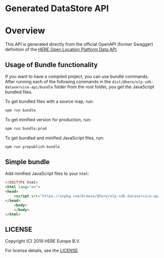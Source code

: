 # Generated DataStore API

# Overview

This API is generated directly from the official OpenAPI (former Swagger) definition of the [HERE Open Location Platform Data API](https://developer.here.com/olp/documentation/data-api/data_dev_guide/index.html).


## Usage of Bundle functionality

If you want to have a compiled project, you can use bundle commands. After running each of the following commands in the `dist/@here/olp-sdk-dataservice-api/bundle` folder from the root folder, you get the JavaScript bundled files.

To get bundled files with a source map, run:

```sh
npm run bundle
```

To get minified version for production, run:

```sh
npm run bundle:prod
```

To get bundled and minified JavaScript files, run:

```sh
npm run prepublish-bundle
```

## Simple bundle

Add minified JavaScript files to your `html`:

```html
<!DOCTYPE html>
<html lang="en">
<head>
    <script src="https://unpkg.com/browse/@here/olp-sdk-dataservice-api@0.9.1/dist/olp-sdk-dataservice-api.min.js"></script>
</head>
    <body>
    </body>
</html>
```

## LICENSE

Copyright (C) 2019 HERE Europe B.V.

For license details, see the [LICENSE](LICENSE).
